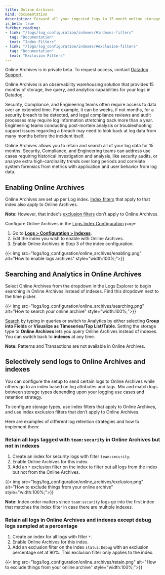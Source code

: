 ```yaml
---
title: Online Archives
kind: documentation
description: Forward all your ingested logs to 15 month online storage.
is_beta: true
further_reading:
- link: "/logs/log_configuration/indexes/#indexes-filters"
  tag: "Documentation"
  text: "Index Filters"
- link: "/logs/log_configuration/indexes/#exclusion-filters"
  tag: "Documentation"
  text: "Exclusion Filters"
---
```

<div class="alert alert-warning">
  Online Archives is in private beta. To request access, contact <a href="/help/">Datadog Support</a>.</div>

Online Archives is an observability warehousing solution that provides 15 months of storage, live query, and analytics capabilities for your logs in Datadog.

Security, Compliance, and Engineering teams often require access to data over an extended time. For example, it can be weeks, if not months, for a security breach to be detected, and legal compliance reviews and audit processes may require log information stretching back more than a year. Engineering teams conducting post-mortem analysis or troubleshooting support issues regarding a breach may need to look back at log data from many months before the incident itself. 

Online Archives allows you to retain and search all of your log data for 15 months. Security, Compliance, and Engineering teams can address use cases requiring historical investigation and analysis, like security audits, or analyze extra high-cardinality trends over long periods and correlate system forensics from metrics with application and user behavior from log data.

## Enabling Online Archives

Online Archives are set up per Log index. [Index filters][1] that apply to that index also apply to Online Archives. 

**Note**: However, that index's [exclusion filters][2] don’t apply to Online Archives.

Configure Online Archives in the [Logs Index Configuration][3] page:

1. Go to [**Logs > Configuration > Indexes**][3].
2. Edit the index you wish to enable with Online Archives.
3. Enable Online Archives in Step 3 of the index configuration.

{{< img src="logs/log_configuration/online_archives/enabling.png" alt="How to enable logs archives" style="width:100%;">}}

## Searching and Analytics in Online Archives

Select Online Archives from the dropdown in the Logs Explorer to begin searching in Online Archives instead of indexes. Find this dropdown next to the time picker.

{{< img src="logs/log_configuration/online_archives/searching.png" alt="How to search your online archive" style="width:100%;">}}

[Search][4] by typing in queries or switch to Analytics by either selecting **Group into Fields** or **Visualize as Timeseries/Top List/Table**. Setting the storage type to **Online Archives** lets you query Online Archives instead of indexes. You can switch back to **indexes** at any time.

**Note:** Patterns and Transactions are not available in Online Archives.

## Selectively send logs to Online Archives and indexes

You can configure the setup to send certain logs to Online Archives while others go to an index based on log attributes and tags. Mix and match logs between storage types depending upon your logging use cases and retention strategy.

To configure storage types, use index filters that apply to Online Archives, and use index exclusion filters that don’t apply to Online Archives.

Here are examples of different log retention strategies and how to implement them:

### Retain all logs tagged with `team:security` in Online Archives but not in indexes

1. Create an index for security logs with filter `team:security`.
2. Enable Online Archives for this index.
3. Add an `*` exclusion filter on the index to filter out all logs from the index but not from the Online Archives.

{{< img src="logs/log_configuration/online_archives/exclusion.png" alt="How to exclude things from your online archive" style="width:100%;">}}

**Note:** Index order matters since `team:security` logs go into the first index that matches the index filter in case there are multiple indexes. 

### Retain all logs in Online Archives and indexes except debug logs sampled at a percentage

1. Create an index for all logs with filter `*`.
2. Enable Online Archives for this index.
3. Add an exclusion filter on the index `status:Debug` with an exclusion percentage set at 90%. This exclusion filter only applies to the index.

{{< img src="logs/log_configuration/online_archives/retain.png" alt="How to exclude things from your online archive" style="width:100%;">}}

[1]: /logs/log_configuration/indexes/#indexes-filters
[2]: /logs/log_configuration/indexes/#exclusion-filters
[3]: https://app.datadoghq.com/logs/pipelines/indexes
[4]: https://app.datadoghq.com/logs
